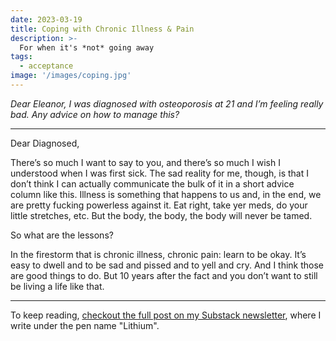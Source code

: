 ```yaml
---
date: 2023-03-19
title: Coping with Chronic Illness & Pain
description: >-
  For when it's *not* going away
tags:
  - acceptance
image: '/images/coping.jpg'
---
```


*Dear Eleanor, I was diagnosed with osteoporosis at 21 and I’m feeling really bad. Any advice on how to manage this?*

---

Dear Diagnosed,

There’s so much I want to say to you, and there’s so much I wish I understood when I was first sick. The sad reality for me, though, is that I don’t think I can actually communicate the bulk of it in a short advice column like this. Illness is something that happens to us and, in the end, we are pretty fucking powerless against it. Eat right, take yer meds, do your little stretches, etc. But the body, the body, the body will never be tamed.

So what are the lessons?

In the firestorm that is chronic illness, chronic pain: learn to be okay. It’s easy to dwell and to be sad and pissed and to yell and cry. And I think those are good things to do. But 10 years after the fact and you don’t want to still be living a life like that.

---

To keep reading, [checkout the full post on my Substack newsletter](https://dearlithium.substack.com/p/coping-with-chronic-illness-and-pain), where I write under the pen name "Lithium".